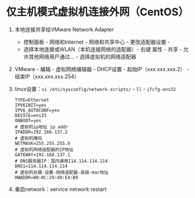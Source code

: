 # 仅主机模式虚拟机连接外网（CentOS）

1. 本地连接共享给VMware Network Adapter

   - 控制面板 - 网络和Internet - 网络和共享中心 - 更改适配器设置 - 
   - 选择本地连接或WLAN（本机连接网络的适配器）- 右键 属性 - 共享 - 允许其他网络用户通过... - 选择虚拟机的网络适配器

2. VMware - 编辑 - 虚拟网络编辑器 - DHCP设置 - 起始IP（xxx.xxx.xxx.2） -  结束IP（xxx.xxx.xxx.254）

3. linux设置：`vi /etc/sysconfig/network-scripts/` - `ll` - `ifcfg-ens32` 

   ```
   TYPE=Ethernet
   IPV6INIT=yes
   IPV6_AUTOCONF=yes
   DEVICE=ens33
   ONBOOT=yes
   # 虚拟机ip地址 ip addr
   IPADDR=192.168.137.2
   # 虚拟机掩码
   NETMASK=255.255.255.0
   # 虚拟机网络适配器的IP地址
   GATEWAY=192.168.137.1
   # DNS服务器IP：国内通用114.114.114.114
   DNS1=114.114.114.114
   # 虚拟机右键-设置-网络适配器-高级-mac地址
   HWADDR=00:0C:29:40:E4:B9
   ```

4. 重启network：service network restart
